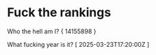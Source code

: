# Fuck the rankings

Who the hell am I?
{ 14155898 }

What fucking year is it?
[ 2025-03-23T17:20:00Z ]

